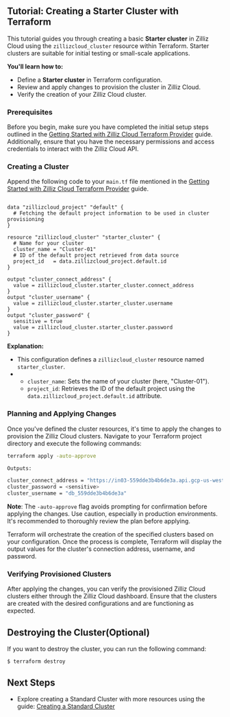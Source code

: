 ## Tutorial: Creating a Starter Cluster with Terraform

This tutorial guides you through creating a basic **Starter cluster** in Zilliz Cloud using the `zillizcloud_cluster` resource within Terraform. Starter clusters are suitable for initial testing or small-scale applications.

**You'll learn how to:**

- Define a **Starter cluster** in Terraform configuration.
- Review and apply changes to provision the cluster in Zilliz Cloud.
- Verify the creation of your Zilliz Cloud cluster.

### Prerequisites

Before you begin, make sure you have completed the initial setup steps outlined in the [Getting Started with Zilliz Cloud Terraform Provider](./get-start.md) guide. Additionally, ensure that you have the necessary permissions and access credentials to interact with the Zilliz Cloud API.

### Creating a Cluster

Append the following code to your `main.tf` file mentioned in the [Getting Started with Zilliz Cloud Terraform Provider](./get-start.md) guide.


```hcl

data "zillizcloud_project" "default" {
  # Fetching the default project information to be used in cluster provisioning
}

resource "zillizcloud_cluster" "starter_cluster" {
  # Name for your cluster
  cluster_name = "Cluster-01"
  # ID of the default project retrieved from data source
  project_id   = data.zillizcloud_project.default.id 
}

output "cluster_connect_address" {
  value = zillizcloud_cluster.starter_cluster.connect_address
}
output "cluster_username" {
  value = zillizcloud_cluster.starter_cluster.username
}
output "cluster_password" {
  sensitive = true
  value = zillizcloud_cluster.starter_cluster.password
}
```


**Explanation:**

- This configuration defines a `zillizcloud_cluster` resource named `starter_cluster`.
- * `cluster_name`: Sets the name of your cluster (here, "Cluster-01").
  * `project_id`: Retrieves the ID of the default project using the `data.zillizcloud_project.default.id` attribute.

### Planning and Applying Changes

Once you've defined the cluster resources, it's time to apply the changes to provision the Zilliz Cloud clusters. Navigate to your Terraform project directory and execute the following commands:

```bash
terraform apply -auto-approve

Outputs:

cluster_connect_address = "https://in03-559dde3b4b6de3a.api.gcp-us-west1.zillizcloud.com"
cluster_password = <sensitive>
cluster_username = "db_559dde3b4b6de3a"
```

**Note**: The `-auto-approve` flag avoids prompting for confirmation before applying the changes. Use caution, especially in production environments. It's recommended to thoroughly review the plan before applying.

Terraform will orchestrate the creation of the specified clusters based on your configuration. Once the process is complete, Terraform will display the output values for the cluster's connection address, username, and password.

### Verifying Provisioned Clusters

After applying the changes, you can verify the provisioned Zilliz Cloud clusters either through the Zilliz Cloud dashboard. Ensure that the clusters are created with the desired configurations and are functioning as expected.

## Destroying the Cluster(Optional)
If you want to destroy the cluster, you can run the following command:
```
$ terraform destroy
```

## Next Steps
- Explore creating a Standard Cluster with more resources using the guide: [Creating a Standard Cluster](./create-a-standard-cluster.md)

